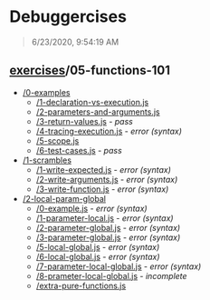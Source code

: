 # Debuggercises 

> 6/23/2020, 9:54:19 AM 

## [exercises](../README.md)/05-functions-101 

- [/0-examples](./0-examples/README.md)
  - [/1-declaration-vs-execution.js](./0-examples/README.md#1-declaration-vs-executionjs)  
  - [/2-parameters-and-arguments.js](./0-examples/README.md#2-parameters-and-argumentsjs)  
  - [/3-return-values.js](./0-examples/README.md#3-return-valuesjs) - _pass_ 
  - [/4-tracing-execution.js](./0-examples/README.md#4-tracing-executionjs) - _error (syntax)_ 
  - [/5-scope.js](./0-examples/README.md#5-scopejs)  
  - [/6-test-cases.js](./0-examples/README.md#6-test-casesjs) - _pass_ 
- [/1-scrambles](./1-scrambles/README.md)
  - [/1-write-expected.js](./1-scrambles/README.md#1-write-expectedjs) - _error (syntax)_ 
  - [/2-write-arguments.js](./1-scrambles/README.md#2-write-argumentsjs) - _error (syntax)_ 
  - [/3-write-function.js](./1-scrambles/README.md#3-write-functionjs) - _error (syntax)_ 
- [/2-local-param-global](./2-local-param-global/README.md)
  - [/0-example.js](./2-local-param-global/README.md#0-examplejs) - _error (syntax)_ 
  - [/1-parameter-local.js](./2-local-param-global/README.md#1-parameter-localjs) - _error (syntax)_ 
  - [/2-parameter-global.js](./2-local-param-global/README.md#2-parameter-globaljs) - _error (syntax)_ 
  - [/3-parameter-global.js](./2-local-param-global/README.md#3-parameter-globaljs) - _error (syntax)_ 
  - [/5-local-global.js](./2-local-param-global/README.md#5-local-globaljs) - _error (syntax)_ 
  - [/6-local-global.js](./2-local-param-global/README.md#6-local-globaljs) - _error (syntax)_ 
  - [/7-parameter-local-global.js](./2-local-param-global/README.md#7-parameter-local-globaljs) - _error (syntax)_ 
  - [/8-prameter-local-global.js](./2-local-param-global/README.md#8-prameter-local-globaljs) - _incomplete_ 
  - [/extra-pure-functions.js](./2-local-param-global/README.md#extra-pure-functionsjs)  

